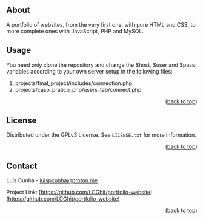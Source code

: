 <!-- ABOUT -->
## About

A portfolio of websites, from the very first one, with pure HTML and CSS, to more complete ones with JavaScript, PHP and MySQL.


<!-- USAGE EXAMPLES -->
## Usage

You need only clone the repository and change the $host, $user and $pass variables according to your own server setup in the following files:
1) projects/final_project/includes/connection.php
2) projects/caso_pratico_php/users_tab/connect.php

<p align="right">(<a href="#readme-top">back to top</a>)</p>


<!-- LICENSE -->
## License

Distributed under the GPLv3 License. See `LICENSE.txt` for more information.

<p align="right">(<a href="#readme-top">back to top</a>)</p>



<!-- CONTACT -->
## Contact

Luís Cunha - luispcunha@proton.me

Project Link: [https://github.com/LCGhit/portfolio-website](https://github.com/LCGhit/portfolio-website)

<p align="right">(<a href="#readme-top">back to top</a>)</p>
